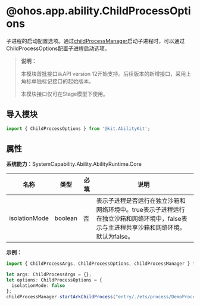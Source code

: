 # @ohos.app.ability.ChildProcessOptions

子进程的启动配置选项。通过[childProcessManager](js-apis-app-ability-childProcessManager.md)启动子进程时，可以通过ChildProcessOptions配置子进程启动选项。

> **说明：**
> 
> 本模块首批接口从API version 12开始支持。后续版本的新增接口，采用上角标单独标记接口的起始版本。
> 
> 本模块接口仅可在Stage模型下使用。

## 导入模块

```ts
import { ChildProcessOptions } from '@kit.AbilityKit';
```

## 属性

**系统能力**：SystemCapability.Ability.AbilityRuntime.Core

| 名称        | 类型      | 必填 | 说明                                                               |
| ----------- | --------------------   | ---- | ---------------------------------------------------- |
| isolationMode | boolean | 否 | 表示子进程是否运行在独立沙箱和网络环境中。true表示子进程运行在独立沙箱和网络环境中，false表示与主进程共享沙箱和网络环境。默认为false。|

**示例：**

```ts
import { ChildProcessArgs, ChildProcessOptions, childProcessManager } from '@kit.AbilityKit';

let args: ChildProcessArgs = {};
let options: ChildProcessOptions = {
  isolationMode: false
};
childProcessManager.startArkChildProcess("entry/./ets/process/DemoProcess.ets", args, options);
```
